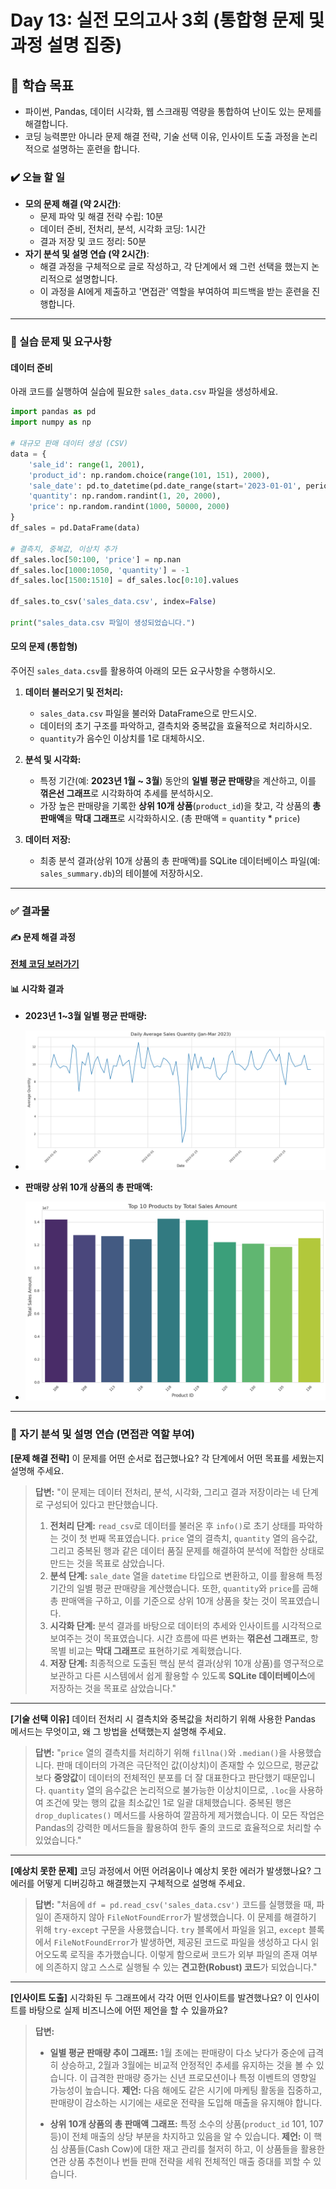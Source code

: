 # Day 13: 실전 모의고사 3회 (통합형 문제 및 과정 설명 집중)

## 🎯 학습 목표

  - 파이썬, Pandas, 데이터 시각화, 웹 스크래핑 역량을 통합하여 난이도 있는 문제를 해결합니다.
  - 코딩 능력뿐만 아니라 문제 해결 전략, 기술 선택 이유, 인사이트 도출 과정을 논리적으로 설명하는 훈련을 합니다.

### ✔️ 오늘 할 일

  - **모의 문제 해결 (약 2시간)**:
      - 문제 파악 및 해결 전략 수립: 10분
      - 데이터 준비, 전처리, 분석, 시각화 코딩: 1시간
      - 결과 저장 및 코드 정리: 50분
  - **자기 분석 및 설명 연습 (약 2시간)**:
      - 해결 과정을 구체적으로 글로 작성하고, 각 단계에서 왜 그런 선택을 했는지 논리적으로 설명합니다.
      - 이 과정을 AI에게 제출하고 '면접관' 역할을 부여하여 피드백을 받는 훈련을 진행합니다.

-----

### 📝 실습 문제 및 요구사항

#### 데이터 준비

아래 코드를 실행하여 실습에 필요한 `sales_data.csv` 파일을 생성하세요.

```python
import pandas as pd
import numpy as np

# 대규모 판매 데이터 생성 (CSV)
data = {
    'sale_id': range(1, 2001),
    'product_id': np.random.choice(range(101, 151), 2000),
    'sale_date': pd.to_datetime(pd.date_range(start='2023-01-01', periods=2000, freq='H')),
    'quantity': np.random.randint(1, 20, 2000),
    'price': np.random.randint(1000, 50000, 2000)
}
df_sales = pd.DataFrame(data)

# 결측치, 중복값, 이상치 추가
df_sales.loc[50:100, 'price'] = np.nan
df_sales.loc[1000:1050, 'quantity'] = -1
df_sales.loc[1500:1510] = df_sales.loc[0:10].values

df_sales.to_csv('sales_data.csv', index=False)

print("sales_data.csv 파일이 생성되었습니다.")
```

#### 모의 문제 (통합형)

주어진 `sales_data.csv`를 활용하여 아래의 모든 요구사항을 수행하시오.

1.  **데이터 불러오기 및 전처리:**

      - `sales_data.csv` 파일을 불러와 DataFrame으로 만드시오.
      - 데이터의 초기 구조를 파악하고, 결측치와 중복값을 효율적으로 처리하시오.
      - `quantity`가 음수인 이상치를 1로 대체하시오.

2.  **분석 및 시각화:**

      - 특정 기간(예: **2023년 1월 \~ 3월**) 동안의 **일별 평균 판매량**을 계산하고, 이를 **꺾은선 그래프**로 시각화하여 추세를 분석하시오.
      - 가장 높은 판매량을 기록한 **상위 10개 상품**(`product_id`)을 찾고, 각 상품의 **총 판매액**을 **막대 그래프**로 시각화하시오. (총 판매액 = `quantity` \* `price`)

3.  **데이터 저장:**

      - 최종 분석 결과(상위 10개 상품의 총 판매액)를 SQLite 데이터베이스 파일(예: `sales_summary.db`)의 테이블에 저장하시오.

-----

### ✅ 결과물

#### ✍️ 문제 해결 과정

[**전체 코딩 보러가기**](https://github.com/xvmon234-ai/Learning-Python/blob/main/CPA%20/my_learing_python%20/Day%2013/solutions/coding.py)

#### 📊 시각화 결과

  - **2023년 1\~3월 일별 평균 판매량:**
  - ![](images/4.png)
    
  - **판매량 상위 10개 상품의 총 판매액:**
  - ![](images/5.png)

-----

### 🧠 자기 분석 및 설명 연습 (면접관 역할 부여)


**[문제 해결 전략]** 이 문제를 어떤 순서로 접근했나요? 각 단계에서 어떤 목표를 세웠는지 설명해 주세요.

> **답변:** "이 문제는 데이터 전처리, 분석, 시각화, 그리고 결과 저장이라는 네 단계로 구성되어 있다고 판단했습니다.
>
> 1.  **전처리 단계:** `read_csv`로 데이터를 불러온 후 `info()`로 초기 상태를 파악하는 것이 첫 번째 목표였습니다. `price` 열의 결측치, `quantity` 열의 음수값, 그리고 중복된 행과 같은 데이터 품질 문제를 해결하여 분석에 적합한 상태로 만드는 것을 목표로 삼았습니다.
> 2.  **분석 단계:** `sale_date` 열을 `datetime` 타입으로 변환하고, 이를 활용해 특정 기간의 일별 평균 판매량을 계산했습니다. 또한, `quantity`와 `price`를 곱해 총 판매액을 구하고, 이를 기준으로 상위 10개 상품을 찾는 것이 목표였습니다.
> 3.  **시각화 단계:** 분석 결과를 바탕으로 데이터의 추세와 인사이트를 시각적으로 보여주는 것이 목표였습니다. 시간 흐름에 따른 변화는 **꺾은선 그래프**로, 항목별 비교는 **막대 그래프**로 표현하기로 계획했습니다.
> 4.  **저장 단계:** 최종적으로 도출된 핵심 분석 결과(상위 10개 상품)를 영구적으로 보관하고 다른 시스템에서 쉽게 활용할 수 있도록 **SQLite 데이터베이스**에 저장하는 것을 목표로 삼았습니다."

---

**[기술 선택 이유]** 데이터 전처리 시 결측치와 중복값을 처리하기 위해 사용한 Pandas 메서드는 무엇이고, 왜 그 방법을 선택했는지 설명해 주세요.

> **답변:** "`price` 열의 결측치를 처리하기 위해 `fillna()`와 `.median()`을 사용했습니다. 판매 데이터의 가격은 극단적인 값(이상치)이 존재할 수 있으므로, 평균값보다 **중앙값**이 데이터의 전체적인 분포를 더 잘 대표한다고 판단했기 때문입니다. `quantity` 열의 음수값은 논리적으로 불가능한 이상치이므로, `.loc`을 사용하여 조건에 맞는 행의 값을 최소값인 1로 일괄 대체했습니다. 중복된 행은 `drop_duplicates()` 메서드를 사용하여 깔끔하게 제거했습니다. 이 모든 작업은 Pandas의 강력한 메서드들을 활용하여 한두 줄의 코드로 효율적으로 처리할 수 있었습니다."

---

**[예상치 못한 문제]** 코딩 과정에서 어떤 어려움이나 예상치 못한 에러가 발생했나요? 그 에러를 어떻게 디버깅하고 해결했는지 구체적으로 설명해 주세요.

> **답변:** "처음에 `df = pd.read_csv('sales_data.csv')` 코드를 실행했을 때, 파일이 존재하지 않아 `FileNotFoundError`가 발생했습니다. 이 문제를 해결하기 위해 `try-except` 구문을 사용했습니다. `try` 블록에서 파일을 읽고, `except` 블록에서 `FileNotFoundError`가 발생하면, 제공된 코드로 파일을 생성하고 다시 읽어오도록 로직을 추가했습니다. 이렇게 함으로써 코드가 외부 파일의 존재 여부에 의존하지 않고 스스로 실행될 수 있는 **견고한(Robust) 코드**가 되었습니다."

---

**[인사이트 도출]** 시각화된 두 그래프에서 각각 어떤 인사이트를 발견했나요? 이 인사이트를 바탕으로 실제 비즈니스에 어떤 제언을 할 수 있을까요?

> **답변:**
>
> - **일별 평균 판매량 추이 그래프:** 1월 초에는 판매량이 다소 낮다가 중순에 급격히 상승하고, 2월과 3월에는 비교적 안정적인 추세를 유지하는 것을 볼 수 있습니다. 이 급격한 판매량 증가는 신년 프로모션이나 특정 이벤트의 영향일 가능성이 높습니다. **제언:** 다음 해에도 같은 시기에 마케팅 활동을 집중하고, 판매량이 감소하는 시기에는 새로운 전략을 도입해 매출을 유지해야 합니다.
>
> - **상위 10개 상품의 총 판매액 그래프:** 특정 소수의 상품(`product_id` 101, 107 등)이 전체 매출의 상당 부분을 차지하고 있음을 알 수 있습니다. **제언:** 이 핵심 상품들(Cash Cow)에 대한 재고 관리를 철저히 하고, 이 상품들을 활용한 연관 상품 추천이나 번들 판매 전략을 세워 전체적인 매출 증대를 꾀할 수 있습니다.
